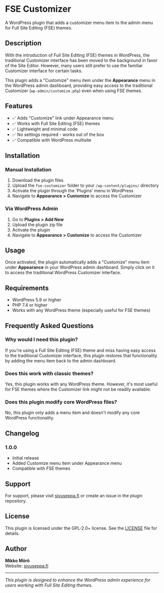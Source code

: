 # FSE Customizer

A WordPress plugin that adds a customizer menu item to the admin menu for Full Site Editing (FSE) themes.

## Description

With the introduction of Full Site Editing (FSE) themes in WordPress, the traditional Customizer interface has been moved to the background in favor of the Site Editor. However, many users still prefer to use the familiar Customizer interface for certain tasks.

This plugin adds a "Customize" menu item under the **Appearance** menu in the WordPress admin dashboard, providing easy access to the traditional Customizer (`wp-admin/customize.php`) even when using FSE themes.

## Features

- ✅ Adds "Customize" link under Appearance menu
- ✅ Works with Full Site Editing (FSE) themes
- ✅ Lightweight and minimal code
- ✅ No settings required - works out of the box
- ✅ Compatible with WordPress multisite

## Installation

### Manual Installation

1. Download the plugin files
2. Upload the `fse-customizer` folder to your `/wp-content/plugins/` directory
3. Activate the plugin through the 'Plugins' menu in WordPress
4. Navigate to **Appearance > Customize** to access the Customizer

### Via WordPress Admin

1. Go to **Plugins > Add New**
2. Upload the plugin zip file
3. Activate the plugin
4. Navigate to **Appearance > Customize** to access the Customizer

## Usage

Once activated, the plugin automatically adds a "Customize" menu item under **Appearance** in your WordPress admin dashboard. Simply click on it to access the traditional WordPress Customizer interface.

## Requirements

- WordPress 5.9 or higher
- PHP 7.4 or higher
- Works with any WordPress theme (especially useful for FSE themes)

## Frequently Asked Questions

### Why would I need this plugin?

If you're using a Full Site Editing (FSE) theme and miss having easy access to the traditional Customizer interface, this plugin restores that functionality by adding the menu item back to the admin dashboard.

### Does this work with classic themes?

Yes, this plugin works with any WordPress theme. However, it's most useful for FSE themes where the Customizer link might not be readily available.

### Does this plugin modify core WordPress files?

No, this plugin only adds a menu item and doesn't modify any core WordPress functionality.

## Changelog

### 1.0.0

- Initial release
- Added Customize menu item under Appearance menu
- Compatible with FSE themes

## Support

For support, please visit [sivuseppa.fi](https://sivuseppa.fi) or create an issue in the plugin repository.

## License

This plugin is licensed under the GPL-2.0+ license. See the [LICENSE](https://www.gnu.org/licenses/gpl-2.0.html) file for details.

## Author

**Mikko Mörö**  
Website: [sivuseppa.fi](https://sivuseppa.fi)

---

_This plugin is designed to enhance the WordPress admin experience for users working with Full Site Editing themes._

